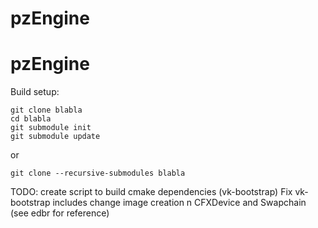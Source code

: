 # pzEngine
# pzEngine

Build setup:
```
git clone blabla
cd blabla
git submodule init
git submodule update
```
or
```
git clone --recursive-submodules blabla
```

TODO:
create script to build cmake dependencies (vk-bootstrap)
Fix vk-bootstrap includes
change image creation n CFXDevice and Swapchain (see edbr for reference)